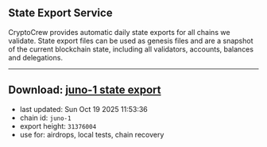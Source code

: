 ## State Export Service
CryptoCrew provides automatic daily state exports for all chains we validate. State export files can be used as genesis files and are a snapshot of the current blockchain state, including all validators, accounts, balances and delegations.

---
**Download: [juno-1 state export](https://dl-eu2.ccvalidators.com/SERVICE/juno/juno-1_export_31376004.json)**
---

- last updated: Sun Oct 19 2025 11:53:36
- chain id: `juno-1`
- export height: `31376004`
- use for: airdrops, local tests, chain recovery
